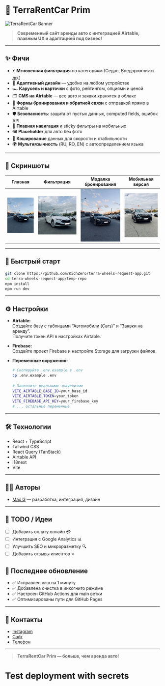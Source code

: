 # 🚗 TerraRentCar Prim

![TerraRentCar Banner](https://i.pinimg.com/originals/7e/2e/2e7e2e2e2e2e2e2e2e2e2e2e2e2e2e2e.jpg)

> **Современный сайт аренды авто с интеграцией Airtable, плавным UX и адаптацией под бизнес!**

---

## ✨ Фичи

- ⚡ **Мгновенная фильтрация** по категориям (Седан, Внедорожник и др.)
- 📱 **Адаптивный дизайн** — удобно на любом устройстве
- 🏎️ **Карусель и карточки** с фото, рейтингом, опциями и ценой
- 🗂️ **CMS на Airtable** — все авто и заявки хранятся в облаке
- 📨 **Формы бронирования и обратной связи** с отправкой прямо в Airtable
- 🛡️ **Безопасность**: защита от пустых данных, computed fields, ошибок API
- 🧭 **Плавная навигация** и sticky фильтры на мобильных
- 🖼️ **Placeholder** для авто без фото
- 🚀 **Кэширование** данных для скорости и стабильности
- 🌍 **Мультиязычность** (RU, RO, EN) с автоопределением языка

---

## 📸 Скриншоты

|               Главная                |                Фильтрация                |            Модалка бронирования            |            Мобильная версия             |
| :----------------------------------: | :--------------------------------------: | :----------------------------------------: | :-------------------------------------: |
| ![main](src/assets/gallery/bmw.jpeg) | ![filter](src/assets/gallery/skoda.jpeg) | ![modal](src/assets/gallery/mercedes.jpeg) | ![mobile](src/assets/gallery/bmw2.jpeg) |

---

## 🚀 Быстрый старт

```bash
git clone https://github.com/KichZero/terra-wheels-request-app.git
cd terra-wheels-request-app/temp-repo
npm install
npm run dev
```

---

## ⚙️ Настройки

- **Airtable:**  
  Создайте базу с таблицами “Автомобили (Cars)” и “Заявки на аренду”.  
  Получите токен API в настройках Airtable.

- **Firebase:**  
  Создайте проект Firebase и настройте Storage для загрузки файлов.

- **Переменные окружения:**

  ```bash
  # Скопируйте .env.example в .env
  cp .env.example .env

  # Заполните реальными значениями
  VITE_AIRTABLE_BASE_ID=your_base_id
  VITE_AIRTABLE_TOKEN=your_token
  VITE_FIREBASE_API_KEY=your_firebase_key
  # ... остальные переменные
  ```

---

## 🛠️ Технологии

- React + TypeScript
- Tailwind CSS
- React Query (TanStack)
- Airtable API
- i18next
- Vite

---

## 🧑‍💻 Авторы

- [Max G](https://github.com/KichZero) — разработка, интеграция, дизайн

---

## 🏁 TODO / Идеи

- [ ] Добавить оплату онлайн 💳
- [ ] Интеграция с Google Analytics 📊
- [ ] Улучшить SEO и микроразметку 🔍
- [ ] Добавить отзывы клиентов ⭐

## 🚀 Последнее обновление
- ✅ Исправлен кэш на 1 минуту
- ✅ Добавлена очистка в инкогнито режиме  
- ✅ Настроен GitHub Actions для main ветки
- ✅ Оптимизированы пути для GitHub Pages

---

## 📱 Контакты

- [Instagram](https://instagram.com/terrarentcar)
- [Сайт](https://terrarentcar.md)
- [Телефон](tel:+37379013014)

---

> **TerraRentCar Prim — больше, чем аренда авто!**
# Test deployment with secrets
